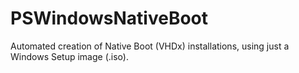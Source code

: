 # PSWindowsNativeBoot
Automated creation of Native Boot (VHDx) installations, using just a Windows Setup image (.iso).
